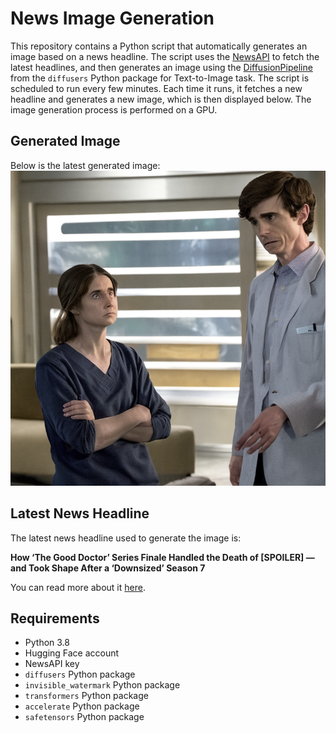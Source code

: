 # News Image Generation
This repository contains a Python script that automatically generates an image based on a news headline. The script uses the [NewsAPI](https://newsapi.org/) to fetch the latest headlines, and then generates an image using the [DiffusionPipeline](https://github.com/huggingface/diffusers) from the `diffusers` Python package for Text-to-Image task.
The script is scheduled to run every few minutes. Each time it runs, it fetches a new headline and generates a new image, which is then displayed below. The image generation process is performed on a GPU.

## Generated Image
Below is the latest generated image:
![Generated Image](image.png)

## Latest News Headline
The latest news headline used to generate the image is:

**How ‘The Good Doctor’ Series Finale Handled the Death of [SPOILER] — and Took Shape After a ‘Downsized’ Season 7**

You can read more about it [here](https://news.google.com/rss/articles/CBMiXGh0dHBzOi8vdmFyaWV0eS5jb20vMjAyNC90di9uZXdzL3RoZS1nb29kLWRvY3Rvci1zZXJpZXMtZmluYWxlLWRyLWdsYXNzbWFuLWRlYXRoLTEyMzYwMTA4MzQv0gFgaHR0cHM6Ly92YXJpZXR5LmNvbS8yMDI0L3R2L25ld3MvdGhlLWdvb2QtZG9jdG9yLXNlcmllcy1maW5hbGUtZHItZ2xhc3NtYW4tZGVhdGgtMTIzNjAxMDgzNC9hbXAv?oc=5).

## Requirements
- Python 3.8
- Hugging Face account
- NewsAPI key
- `diffusers` Python package
- `invisible_watermark` Python package
- `transformers` Python package
- `accelerate` Python package
- `safetensors` Python package
